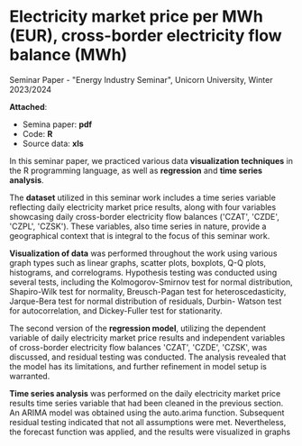 # Electricity market price per MWh (EUR), cross-border electricity flow balance (MWh)
Seminar Paper - "Energy Industry Seminar", Unicorn University, Winter 2023/2024

**Attached**:  
* Semina paper: **pdf**  
* Code: **R**   
* Source data: **xls**   

In this seminar paper, we practiced various data **visualization techniques** in the R programming language, as well as **regression** and **time series analysis**.

The **dataset** utilized in this seminar work includes a time series variable reflecting daily electricity market
price results, along with four variables showcasing daily cross-border electricity flow balances ('CZAT',
'CZDE', 'CZPL', 'CZSK'). These variables, also time series in nature, provide a geographical context that is
integral to the focus of this seminar work.

**Visualization of data** was performed throughout the work using various graph types such as linear graphs,
scatter plots, boxplots, Q-Q plots, histograms, and correlograms. Hypothesis testing was conducted using
several tests, including the Kolmogorov-Smirnov test for normal distribution, Shapiro-Wilk test for normality,
Breusch-Pagan test for heteroscedasticity, Jarque-Bera test for normal distribution of residuals, Durbin-
Watson test for autocorrelation, and Dickey-Fuller test for stationarity.

The second version of the **regression model**, utilizing the dependent variable of daily electricity market price
results and independent variables of cross-border electricity flow balances 'CZAT', 'CZDE', 'CZSK', was
discussed, and residual testing was conducted. The analysis revealed that the model has its limitations, and
further refinement in model setup is warranted.

**Time series analysis** was performed on the daily electricity market price results time series variable that had
been cleaned in the previous section. An ARIMA model was obtained using the auto.arima function.
Subsequent residual testing indicated that not all assumptions were met. Nevertheless, the forecast function
was applied, and the results were visualized in graphs

